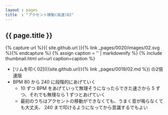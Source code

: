 ```yaml
---
layout : pages
title  : "アクセント移動(高速)02"
---
```


## {{ page.title }}

{% capture url %}{{ site.github.url }}{% link _pages/0020/images/02.svg %}{% endcapture %}
{% assign caption = '' | markdownify %}
{% include thumbnail.html url=url caption=caption %}


* [リムを叩く02]({{site.github.url}}{% link _pages/0019/02.md %}) の2倍速版
* BPM 80 から 240 に段階的にあげていく
  * 10 ずつ BPM をあげていって無理そうになったらできた速さから 5 ずつ、それでも無理なら 1 ずつとあげていく
  * 最初のうちはアクセントの移動ができなくても、うまく音が鳴らなくても大丈夫、 240 まで叩けるようになってから意識するでもよい